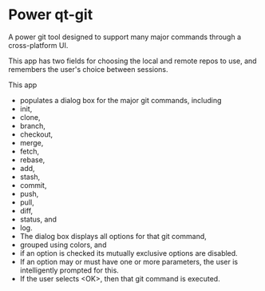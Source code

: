# Power qt-git
A power git tool designed to support many major commands through a cross-platform UI.

This app has two fields for choosing the local and remote repos to use, and remembers the user's choice between sessions.

This app 
 * populates a dialog box for the major git commands, including 
  * init, 
  * clone, 
  * branch, 
  * checkout, 
  * merge, 
  * fetch, 
  * rebase, 
  * add, 
  * stash, 
  * commit, 
  * push, 
  * pull, 
  * diff, 
  * status, and 
  * log. 
 * The dialog box displays all options for that git command, 
  * grouped using colors, and 
  * if an option is checked its mutually exclusive options are disabled. 
 * If an option may or must have one or more parameters, the user is intelligently prompted for this. 
 * If the user selects \<OK\>, then that git command is executed.

